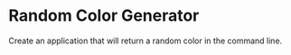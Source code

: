 # Random Color Generator

Create an application that will return a random color in the command line.
